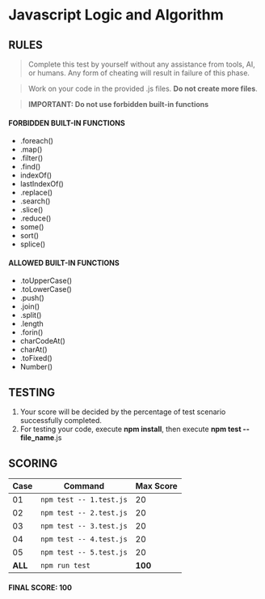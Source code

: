
# Javascript Logic and Algorithm

## RULES

> Complete this test by yourself without any assistance from tools, AI, or humans. Any form of cheating will result in failure of this phase.

> Work on your code in the provided .js files. **Do not create more files**.

> **IMPORTANT: Do not use forbidden built-in functions**

#### FORBIDDEN BUILT-IN FUNCTIONS
- .foreach()
- .map()
- .filter()
- .find()
- indexOf()
- lastIndexOf()
- .replace()
-	.search()
- .slice()
- .reduce()
- some()
- sort()
- splice()

#### ALLOWED BUILT-IN FUNCTIONS
- .toUpperCase()
- .toLowerCase()
- .push()
- .join()
- .split()
- .length
- .forin()
- charCodeAt()
- charAt()
- .toFixed()
- Number()


## TESTING
1. Your score will be decided by the percentage of test scenario successfully completed.
2. For testing your code, execute **npm install**, then execute **npm test -- file_name**.js


## SCORING

  | Case | Command                 | Max Score |
  | ---- | ----------------------- | --------- |
  | 01   | `npm test -- 1.test.js` |   20      |
  | 02   | `npm test -- 2.test.js` |   20      |
  | 03   | `npm test -- 3.test.js` |   20      |
  | 04   | `npm test -- 4.test.js` |   20      |
  | 05   | `npm test -- 5.test.js` |   20      |
  |**ALL**| `npm run test`      | **100**      |

  #### FINAL SCORE:  100
